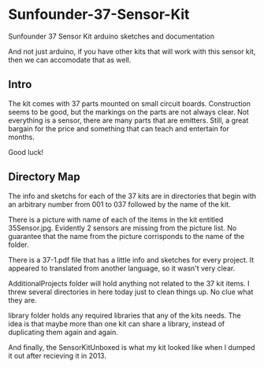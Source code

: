 Sunfounder-37-Sensor-Kit
========================

Sunfounder 37 Sensor Kit arduino sketches and documentation

And not just arduino, if you have other kits that will work
with this sensor kit, then we can accomodate that as well.

Intro
-----

  The kit comes with 37 parts mounted on small circuit boards.
  Construction seems to be good, but the markings on the parts
  are not always clear. Not everything is a sensor, there are
  many parts that are emitters. Still, a great bargain for the
  price and something that can teach and entertain for
  months.

  Good luck!


Directory Map
-------------

The info and sketchs for each of the 37 kits are in directories
that begin with an arbitrary number from 001 to 037 followed
by the name of the kit.

There is a picture with name of each of the items in the kit
entitled 35Sensor.jpg.  Evidently 2 sensors are missing from
the picture list.  No guarantee that the name from the picture
corrisponds to the name of the folder.

There is a 37-1.pdf file that has a little info and sketches for
every project.  It appeared to translated from another language,
so it wasn't very clear.

AdditionalProjects folder will hold anything not related to
the 37 kit items. I threw several directories in here today
just to clean things up. No clue what they are.

library folder holds any required libraries that any of the kits
needs.  The idea is that maybe more than one kit can share a
library, instead of duplicating them again and again.

And finally, the SensorKitUnboxed is what my kit looked like
when I dumped it out after recieving it in 2013.

